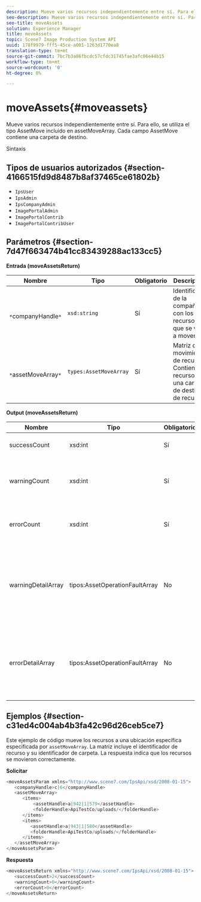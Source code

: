 ```yaml
---
description: Mueve varios recursos independientemente entre sí. Para ello, se utiliza el tipo AssetMove incluido en assetMoveArray. Cada campo AssetMove contiene una carpeta de destino.
seo-description: Mueve varios recursos independientemente entre sí. Para ello, se utiliza el tipo AssetMove incluido en assetMoveArray. Cada campo AssetMove contiene una carpeta de destino.
seo-title: moveAssets
solution: Experience Manager
title: moveAssets
topic: Scene7 Image Production System API
uuid: 178f9979-fff5-45ce-a001-1263d1770ea8
translation-type: tm+mt
source-git-commit: 7bc7b3a86fbcdc57cfdc31745fae3afc06e44b15
workflow-type: tm+mt
source-wordcount: '0'
ht-degree: 0%

---
```



# moveAssets{#moveassets}

Mueve varios recursos independientemente entre sí. Para ello, se utiliza el tipo AssetMove incluido en assetMoveArray. Cada campo AssetMove contiene una carpeta de destino.

Sintaxis

## Tipos de usuarios autorizados {#section-4166515fd9d8487b8af37465ce61802b}

* `IpsUser`
* `IpsAdmin`
* `IpsCompanyAdmin`
* `ImagePortalAdmin`
* `ImagePortalContrib`
* `ImagePortalContribUser`

## Parámetros {#section-7d47f663474b41cc83439288ac133cc5}

**Entrada (moveAssetsReturn)**

| Nombre | Tipo | Obligatorio | Descripción |
|---|---|---|---|
| ` *`companyHandle`*` | `xsd:string` | Sí | Identificador de la compañía con los recursos que se van a mover. |
| ` *`assetMoveArray`*` | `types:AssetMoveArray` | Sí | Matriz de movimiento de recursos. Contiene un recurso y una carpeta de destino de recursos. |

**Output (moveAssetsReturn)**

<table id="table_FD902FAB4F98413C8A051270ADD7D9C7"> 
 <thead> 
  <tr> 
   <th colname="col1" class="entry"> Nombre </th> 
   <th colname="col2" class="entry"> Tipo </th> 
   <th colname="col3" class="entry"> Obligatorio </th> 
   <th colname="col4" class="entry"> Descripción </th> 
  </tr> 
 </thead>
 <tbody> 
  <tr> 
   <td colname="col1"> <span class="codeph"> <span class="varname"> successCount</span> </span> </td> 
   <td colname="col2"> <span class="codeph"> xsd:int</span> </td> 
   <td colname="col3"> Sí </td> 
   <td colname="col4"> El recuento de recursos se movió correctamente. </td> 
  </tr> 
  <tr> 
   <td colname="col1"> <span class="codeph"> <span class="varname"> warningCount</span> </span> </td> 
   <td colname="col2"> <span class="codeph"> xsd:int</span> </td> 
   <td colname="col3"> Sí </td> 
   <td colname="col4"> Recuento de recursos que generaban advertencias cuando la operación intentaba moverlos. </td> 
  </tr> 
  <tr> 
   <td colname="col1"> <span class="codeph"> <span class="varname"> errorCount</span> </span> </td> 
   <td colname="col2"> <span class="codeph"> xsd:int</span> </td> 
   <td colname="col3"> Sí </td> 
   <td colname="col4"> Recuento de recursos que generaban errores cuando la operación intentaba moverlos. </td> 
  </tr> 
  <tr> 
   <td colname="col1"> <span class="codeph"> <span class="varname"> warningDetailArray</span> </span> </td> 
   <td colname="col2"> <span class="codeph"> tipos:AssetOperationFaultArray</span> </td> 
   <td colname="col3"> No </td> 
   <td colname="col4"> <span class="codeph"> </span>AssetOperationFaults que contienen: 
    <ul id="ul_689F4A87A68140F18DFB43868226A409"> 
     <li id="li_274C8BF5932F4AF584AA92F25E0F33C6">Recursos que generaron las advertencias. </li> 
     <li id="li_5CC4A9120CA94F968CAF0D0135C49E0A">Códigos de advertencia. </li> 
     <li id="li_AEC91FA68B2E43BC8BAA108C743F5667">Motivo de la advertencia. </li> 
    </ul> </td> 
  </tr> 
  <tr> 
   <td colname="col1"> <span class="codeph"> <span class="varname"> errorDetailArray</span> </span> </td> 
   <td colname="col2"> <span class="codeph"> tipos:AssetOperationFaultArray</span> </td> 
   <td colname="col3"> No </td> 
   <td colname="col4"> <span class="codeph"> </span>AssetOperationFaults que contienen: 
    <ul id="ul_C397BC384A134F429D01ADA28DF2E097"> 
     <li id="li_EAEBB5F539164480BA9EAA7C8FFBF69A">Recursos que generaron los errores. </li> 
     <li id="li_F96D5FBB2F7A402AA36D8DFA3971391D">Códigos de error. </li> 
     <li id="li_F610415E416F43DDA4B1DBF1897E2F61">Motivo de los errores. </li> 
    </ul> </td> 
  </tr> 
 </tbody> 
</table>

## Ejemplos {#section-c31ed4c004ab4b3fa42c96d26ceb5ce7}

Este ejemplo de código mueve los recursos a una ubicación específica especificada por `assetMoveArray`. La matriz incluye el identificador de recurso y su identificador de carpeta. La respuesta indica que los recursos se movieron correctamente.

**Solicitar**

```java
<moveAssetsParam xmlns="http://www.scene7.com/IpsApi/xsd/2008-01-15">
   <companyHandle>c|6</companyHandle>
   <assetMoveArray>
      <items>
          <assetHandle>a|942|1|579</assetHandle>
          <folderHandle>ApiTestCo/uploads/</folderHandle>
      </items>
      <items>
         <assetHandle>a|943|1|580</assetHandle>
         <folderHandle>ApiTestCo/uploads/</folderHandle>
      </items>
   </assetMoveArray>
</moveAssetsParam>
```

**Respuesta**

```java
<moveAssetsReturn xmlns="http://www.scene7.com/IpsApi/xsd/2008-01-15">
   <successCount>2</successCount>
   <warningCount>0</warningCount>
   <errorCount>0</errorCount>
</moveAssetsReturn>
```

